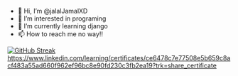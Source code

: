 - 👋 Hi, I’m @jalalJamalXD
- 👀 I’m interested in programing
- 🌱 I’m currently learning django  
- 📫 How to reach me no way!!


[![GitHub Streak](https://github-readme-streak-stats.herokuapp.com/?user=jalalJamalXD&theme=highcontrast)](https://git.io/streak-stats)
https://www.linkedin.com/learning/certificates/ce6478c7e77508e5b659c8acf483a55ad660f962ef96bc8e90fd230c3fb2ea19?trk=share_certificate
